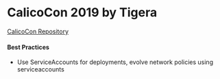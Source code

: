 # CalicoCon 2019 by Tigera

[CalicoCon Repository](https://github.com/projectcalico/calicocon)

#### Best Practices

* Use ServiceAccounts for deployments, evolve network policies using serviceaccounts

